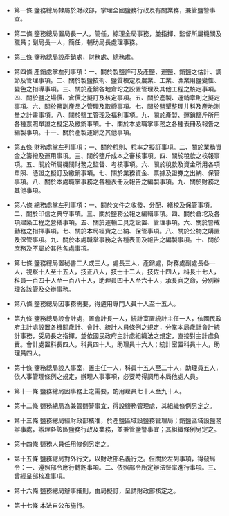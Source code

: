 * 第一條 鹽務總局隸屬於財政部，掌理全國鹽務行政及有關業務，兼管鹽警事宜。

* 第二條 鹽務總局置局長一人，簡任，綜理全局事務，並指揮、監督所屬機關及職員；副局長一人，簡任，輔助局長處理事務。

* 第三條 鹽務總局設產銷處，財務處、總務處。

* 第四條 產銷處掌左列事項：一、關於製鹽許可及產鹽、運鹽、銷鹽之估計、調節及管理事項。二、關於製鹽技術、鹽質檢定及農業、工業、漁業用鹽變性、變色之指導事項。三、關於產銷各地倉坨之設置管理及其他工程之核定事項。四、關於鹽之場價、倉價之擬訂及核定事項。五、關於產製、運銷章則之擬定事項。六、關於鹽副產品之管理及取締事項。七、關於鹽墾整理井科及產地測量之計畫事項。八、關於鹽工管理及福利事項。九、關於產製、運銷鹽斤所用各種票照單證之擬定及繳銷事項。十、關於本處職掌事務之各種表冊及報告之編製事項。十一、關於產製運銷之其他事項。

* 第五條 財務處掌左列事項：一、關於稅則、稅率之擬訂事項。二、關於業務資金之籌撥及運用事項。三、關於鹽斤成本之審核事項。四、關於稅款之核報事項。五、關於所屬機關財務之監督、考核事項。六、關於稅款及資金所用各項單照、憑證之擬訂及繳銷事項。七、關於業務資金、票據及證券之出納、保管事項。八、關於本處職掌事務之各種表冊及報告之編製事項。九、關於財務之其他事項。

* 第六條 總務處掌左列事項：一、關於文件之收發、分配、繕校及保管事項。二、關於印信之典守事項。三、關於鹽務公報之編輯事項。四、關於倉坨及各項建築工程之營繕事項。五、關於運輸工具之設置、管理事項。六、關於警戒勤務之指揮事項。七、關於本局經費之出納、保管事項。八、關於公物之購置及保管事項。九、關於本處職掌事務之各種表冊及報告之編製事項。十、關於庶務及不屬於其他各處事項。

* 第七條 鹽務總局置秘書二人或三人，處長三人，產銷處，財務處副處長各一人，視察十人至十五人，技正八人，技士十二人，技佐十四人，科長十七人，科員一百四十人至一百八十人，助理員四十人至六十人，承長官之命，分別辦理各該管及交辦事務。

* 第八條 鹽務總局因事務需要，得遴用專門人員十人至十五人。

* 第九條 鹽務總局設會計處，置會計長一人，統計室置統計主任一人，依國民政府主計處設置各機關歲計、會計、統計人員條例之規定，分掌本局歲計會計統計事務，受局長之指揮，並依國民政府主計處組織法之規定，直接對主計處負責。會計處置科長四人，科員四十人，助理員十六人；統計室置科員十人，助理員四人。

* 第十條 鹽務總局設人事室，置主任一人，科員十五人至二十人，助理員五人，依人事管理條例之規定，辦理人事事項，必要時得調用本局他處人員。

* 第十一條 鹽務總局因事務上之需要，酌用雇員七十人至九十人。

* 第十二條 鹽務總局為兼管鹽警事宜，得設鹽務管理處，其組織條例另定之。

* 第十三條 鹽務總局經財政部核准，於產鹽區域設鹽務管理局；銷鹽區域設鹽務辦事處，辦理各該區鹽務行政及業務，並兼管鹽警事宜；其組織條例另定之。

* 第十四條 鹽務人員任用條例另定之。

* 第十五條 鹽務總局對外行文，以財政部名義行之。但關於左列事項，得發局令：一、遵照部令應行轉飭事項。二、依照部令所定辦法督率進行事項。三、曾經呈部核准事項。

* 第十六條 鹽務總局辦事細則，由局擬訂，呈請財政部核定之。

* 第十七條 本法自公布施行。

